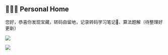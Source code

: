 ## 👨🏻‍💻  **Personal Home**

您好，恭喜你发现宝藏，转码自留地，记录转码学习笔记📗、算法题解（待整理好更新）<br>

<!-- icon 来源于https://icons8.com/icon/9L16NypUzu38/level-up-your-coding-skills-and-quickly-land-a-job -->

<a target="_blank" href="https://leetcode-cn.com/u/zhuanmaziliudi/"><img src="https://img.icons8.com/external-tal-revivo-shadow-tal-revivo/24/000000/external-level-up-your-coding-skills-and-quickly-land-a-job-logo-shadow-tal-revivo.png"/></a>

<a target="_blank" href="https://b23.tv/WWrubKh"><img src="https://img.icons8.com/color/29/000000/bilibili.png"/></a>


<!-- ## ⚓ **About me**

曾经学轮机🚢，航行过太平洋印度洋<br>
研究生学纳米🔬，领略过微纳世界的神奇<br>
未来，做**软件工程师💻** 👨🏻‍💻<br>
我喜欢高山和大海，追求诗和远方！<br>
<br>


## 🧭 **Life Attitude**
不躺平，有目标去奋斗<br>
不内卷，防止自我剥削 -->



